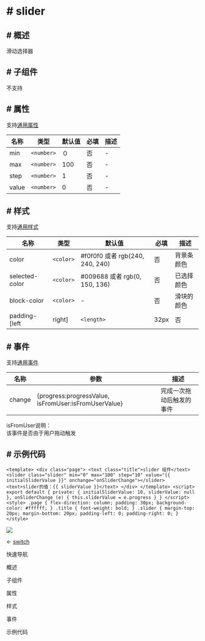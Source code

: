 <!-- 源地址: https://iot.mi.com/vela/quickapp/zh/components/form/slider.html -->

# # slider

## # 概述

滑动选择器

## # 子组件

不支持

## # 属性

支持[通用属性](</vela/quickapp/zh/components/general/properties.html>)

名称 | 类型 | 默认值 | 必填 | 描述  
---|---|---|---|---  
min | `<number>` | ０ | 否 | -  
max | `<number>` | 100 | 否 | -  
step | `<number>` | 1 | 否 | -  
value | `<number>` | 0 | 否 | -  
  
## # 样式

支持[通用样式](</vela/quickapp/zh/components/general/style.html>)

名称 | 类型 | 默认值 | 必填 | 描述  
---|---|---|---|---  
color | `<color>` | #f0f0f0 或者 rgb(240, 240, 240) | 否 | 背景条颜色  
selected-color | `<color>` | #009688 或者 rgb(0, 150, 136) | 否 | 已选择颜色  
block-color | `<color>` | - | 否 | 滑块的颜色  
padding-[left|right] | `<length>` | 32px | 否 | 左右边距  
  
## # 事件

支持[通用事件](</vela/quickapp/zh/components/general/events.html>)

名称 | 参数 | 描述  
---|---|---  
change | {progress:progressValue, isFromUser:isFromUserValue} | 完成一次拖动后触发的事件   
isFromUser说明：  
该事件是否由于用户拖动触发  
  
## # 示例代码

``` <template> <div class="page"> <text class="title">slider 组件</text> <slider class="slider" min="0" max="100" step="10" value="{{ initialSliderValue }}" onchange="onSliderChange"></slider> <text>slider的值：{{ sliderValue }}</text> </div> </template> <script> export default { private: { initialSliderValue: 10, sliderValue: null }, onSliderChange (e) { this.sliderValue = e.progress } } </script> <style> .page { flex-direction: column; padding: 30px; background-color: #ffffff; } .title { font-weight: bold; } .slider { margin-top: 20px; margin-bottom: 20px; padding-left: 0; padding-right: 0; } </style> ```

![](../../images/slider.bd6bc385.gif)

← [ switch ](</vela/quickapp/zh/components/form/switch.html>)

快速导航

概述

子组件

属性

样式

事件

示例代码
